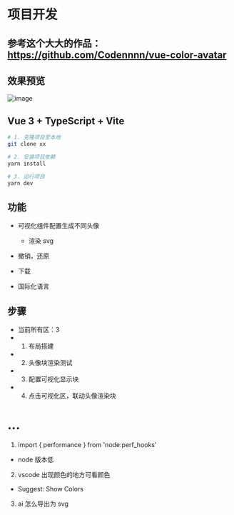 # 项目开发

## 参考这个大大的作品：https://github.com/Codennnn/vue-color-avatar

## 效果预览

![image](https://github.com/huiBuiling/vue3-temple/blob/main/result.png)

## Vue 3 + TypeScript + Vite

```sh
# 1. 克隆项目至本地
git clone xx

# 2. 安装项目依赖
yarn install

# 3. 运行项目
yarn dev
```

## 功能

- 可视化组件配置生成不同头像

  - 渲染 svg
  <div v-html="svgContent"></div>

- 撤销，还原
- 下载
- 国际化语言

## 步骤

- 当前所有区：3
- 1. 布局搭建
- 2. 头像块渲染测试
- 3. 配置可视化显示块
- 4. 点击可视化区，联动头像渲染块

# ...

1. import { performance } from 'node:perf_hooks'

- node 版本低

2. vscode 出现颜色的地方可看颜色

- Suggest: Show Colors

3. ai 怎么导出为 svg
